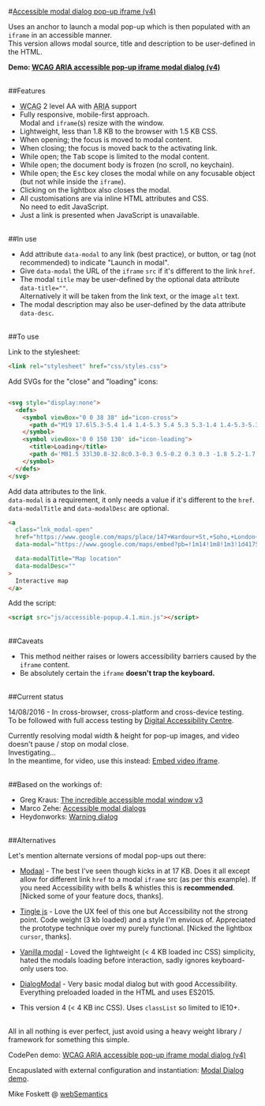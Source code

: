 
#<a href="https://websemantics.uk/articles/accessible-modal-dialog-popup-iframe/">Accessible modal dialog pop-up iframe (v4)</a>

Uses an anchor to launch a modal pop-up which is then populated with an <code>iframe</code> in an accessible manner.<br>
This version allows modal source, title and description to be user-defined in the HTML.

<strong>Demo: <a href="https://codepen.io/2kool2/pen/LkaXay">WCAG ARIA accessible pop-up iframe modal dialog (v4)</a></strong>

<br>
##Features

* <abbr title="Web Content Accessibility Guidelines">WCAG</abbr> 2 level AA with <abbr title="Accessible Rich Internet Applications">ARIA</abbr> support
* Fully responsive, mobile-first approach.<br>Modal and <code>iframe</code>(s) resize with the window.
* Lightweight, less than 1.8 KB to the browser with 1.5 KB CSS.
* When opening; the focus is moved to modal content.
* When closing; the focus is moved back to the activating link.
* While open; the <kbd>Tab</kbd> scope is limited to the modal content.
* While open; the document body is frozen (no scroll, no keychain).
* While open; the <kbd>Esc</kbd> key closes the modal while on any focusable object (but not while inside the <code>iframe</code>).
* Clicking on the lightbox also closes the modal.
* All customisations are via inline HTML attributes and CSS.<br>No need to edit JavaScript.
* Just a link is presented when JavaScript is unavailable.


<br>
##In use

* Add attribute <code>data-modal</code> to any link (best practice), or button, or tag (not recommended) to indicate "Launch in modal".
* Give <code>data-modal</code> the URL of the <code>iframe</code> <code>src</code> if it's different to the link <code>href</code>.
* The modal <code>title</code> may be user-defined by the optional data attribute <code>data-title=""</code>.
  <br>Alternatively it will be taken from the link text, or the image <code>alt</code> text.
* The modal description may also be user-defined by the data attribute <code>data-desc</code>.


<br>
##To use

Link to the stylesheet:
```html
<link rel="stylesheet" href="css/styles.css">
```

Add SVGs for the "close" and "loading" icons:
```html

<svg style="display:none">
  <defs>
    <symbol viewBox="0 0 38 38" id="icon-cross">
      <path d="M19 17.6l5.3-5.4 1.4 1.4-5.3 5.4 5.3 5.3-1.4 1.4-5.3-5.3-5.3 5.3-1.4-1.4 5.2-5.3-5.2-5.3 1.4-1.4 5.3 5.3z"/>
    </symbol>
    <symbol viewBox='0 0 150 130' id="icon-loading">
      <title>Loading</title>
      <path d='M81.5 33l30.8-32.8c0.3-0.3 0.5-0.2 0.3 0.3 -1.8 5.2-1.7 15.3-1.7 15.3 -0.1 6.8-0.8 11.7-6.6 17.9L74.8 65.1c-0.2 0.2-0.4 0-0.3-0.2 1.5-5.1 1.2-15.1 1.2-15.1C75.4 45.6 76.4 38.4 81.5 33M105.9 54.8l43.8 10.3c0.4 0.1 0.4 0.4-0.2 0.4 -5.4 1-14.1 6.1-14.1 6.1 -6 3.3-10.5 5.2-18.8 3.2l-41.9-9.9c-0.3-0.1-0.2-0.3 0-0.4 5.2-1.3 13.7-6.5 13.7-6.5C92 55.9 98.7 53.1 105.9 54.8M99.4 86.3l13 43.2c0.1 0.4-0.1 0.5-0.4 0.1 -3.6-4.2-12.4-9.2-12.4-9.2 -5.8-3.5-9.7-6.5-12.2-14.6L75 64.5c-0.1-0.3 0.2-0.4 0.3-0.2 3.7 3.9 12.5 8.6 12.5 8.6C91.5 74.8 97.3 79.2 99.4 86.3M68.7 97l-30.8 32.8c-0.3 0.3-0.5 0.2-0.3-0.3 1.8-5.2 1.7-15.3 1.7-15.3 0.1-6.8 0.8-11.7 6.6-17.9l29.5-31.4c0.2-0.2 0.4 0 0.3 0.2 -1.5 5.1-1.2 15.1-1.2 15.1C74.8 84.4 73.8 91.6 68.7 97M44.1 75.8L0.3 65.4C-0.1 65.3-0.1 65 0.5 65c5.4-1 14.1-6.1 14.1-6.1 6-3.3 10.5-5.2 18.8-3.2l41.9 9.9c0.3 0.1 0.2 0.3 0 0.4 -5.2 1.3-13.7 6.5-13.7 6.5C58.1 74.7 51.3 77.5 44.1 75.8M50.2 43.8l-13-43.2c-0.1-0.4 0.1-0.5 0.4-0.1C41.2 4.7 50 9.7 50 9.7c5.8 3.5 9.7 6.5 12.2 14.6l12.4 41.3c0.1 0.3-0.2 0.4-0.3 0.2 -3.7-3.9-12.5-8.6-12.5-8.6C58.1 55.4 52.4 50.9 50.2 43.8'/>
    </symbol>
  </defs>
</svg>
```

Add data attributes to the link.
<br><code>data-modal</code> is a requirement, it only needs a value if it's different to the <code>href</code>.
<br><code>data-modalTitle</code> and <code>data-modalDesc</code> are optional.
```html
<a
  class="lnk_modal-open"
  href="https://www.google.com/maps/place/147+Wardour+St,+Soho,+London+W1F+8WD,+UK/@51.514197,-0.134724,16z/data=!4m5!3m4!1s0x487604d357825039:0xf0c170d8fa918a9b!8m2!3d51.5141967!4d-0.1347244?hl=en-GB"
  data-modal="https://www.google.com/maps/embed?pb=!1m14!1m8!1m3!1d4175.8218601402605!2d-0.1390235133502716!3d51.51397674271494!3m2!1i1024!2i768!4f13.1!3m3!1m2!1s0x487604d357825039%3A0xf0c170d8fa918a9b!2s147+Wardour+St%2C+Soho%2C+London+W1F+8WD%2C+UK!5e0!3m2!1sen!2sin!4v1468326690641"

  data-modalTitle="Map location"
  data-modalDesc=""
>
  Interactive map
</a>
```

Add the script:
```html
<script src="js/accessible-popup.4.1.min.js"></script>
```


<br>
##Caveats

* This method neither raises or lowers accessibility barriers caused by the <code>iframe</code> content.
* Be absolutely certain the <code>iframe</code> <b>doesn't trap the keyboard.</b>


<br>
##Current status

14/08/2016 - In cross-browser, cross-platform and cross-device testing.<br>
To be followed with full access testing by <a href="http://www.digitalaccessibilitycentre.org/">Digital Accessibility Centre</a>.

Currently resolving modal width & height for pop-up images, and video doesn't pause / stop on modal close.
<br>Investigating&hellip;
<br>In the meantime, for video, use this instead:
  <a href="http://codepen.io/2kool2/pen/dXEwEd">Embed video iframe</a>.


<br>
##Based on the workings of:

* Greg Kraus: <a href="https://accessibility.oit.ncsu.edu/training/aria/modal-window/version-3/">The incredible accessible modal window v3</a>
* Marco Zehe: <a href="https://www.marcozehe.de/2015/02/05/advanced-aria-tip-2-accessible-modal-dialogs/">Accessible modal dialogs</a>
* Heydonworks: <a href="http://heydonworks.com/practical_aria_examples/#warning-dialog">Warning dialog</a>



<br>
##Alternatives

Let's mention alternate versions of modal pop-ups out there:

* <a href="http://www.humaan.com/modaal/">Modaal</a> - The best I've seen though kicks in at 17 KB. Does it all except allow for different link <code>href</code> to a modal <code>iframe</code> src (as per this example). If you need Accessibility with bells &amp; whistles this is <strong>recommended</strong>. [Nicked some of your feature docs, thanks].

* <a href="https://robinparisi.github.io/tingle/">Tingle js</a> - Love the UX feel of this one but Accessibility not the strong point. Code weight (3 kb loaded) and a style I'm envious of. Appreciated the prototype technique over my purely functional. [Nicked the lightbox <code>cursor</code>, thanks].

* <a href="http://thephuse.github.io/vanilla-modal/">Vanilla modal</a> - Loved the lightweight (&lt; 4 KB loaded inc CSS) simplicity, hated the modals loading before interaction, sadly ignores keyboard-only users too.

* <a href="https://frend.co/components/dialogmodal/">DialogModal</a> - Very basic modal dialog but with good Accessibility. Everything preloaded loaded in the HTML and uses ES2015.

* This version 4 (&lt; 4 KB inc CSS). Uses <code>classList</code> so limited to IE10+.



<br>
All in all nothing is ever perfect, just avoid using a heavy weight library / framework for something this simple.



CodePen demo: <a href="https://codepen.io/2kool2/pen/LkaXay">WCAG ARIA accessible pop-up iframe modal dialog (v4)</a>

Encapuslated with external configuration and instantiation: <a href="https://websemantics.uk/articles/accessible-modal-dialog-popup-iframe/demo/">Modal Dialog demo</a>.

Mike Foskett @ <a href="https://websemantics.uk/">webSemantics</a>
